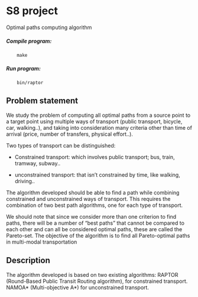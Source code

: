 # S8 project
Optimal paths computing algorithm

##### Compile program:

		make
  
##### Run program:

		bin/raptor

## Problem statement

We study the problem of computing all optimal paths from a source point to a target point using multiple ways of transport (public transport, bicycle, car, walking..), and taking into consideration many criteria other than time of arrival (price, number of transfers, physical effort..). 

Two types of transport can be distinguished:

- Constrained transport: which involves public transport; bus, train, tramway, subway..

- unconstrained transport:  that isn’t constrained by time, like walking, driving..

The algorithm developed should be able to find a path while combining constrained and unconstrained ways of transport. This requires the combination of two best path algorithms, one for each type of transport. 

We should note that since we consider more than one criterion to find paths, there will be a number of  “best paths” that cannot be compared to each other and can all be considered optimal paths, these are called the Pareto-set. The objective of the algorithm is to find all Pareto-optimal paths in multi-modal transportation

## Description
The algorithm developed is based on two existing algorithms:
RAPTOR (Round-Based Public Transit Routing algorithm), for constrained transport. 
NAMOA* (Multi-objective A*) for unconstrained transport.
